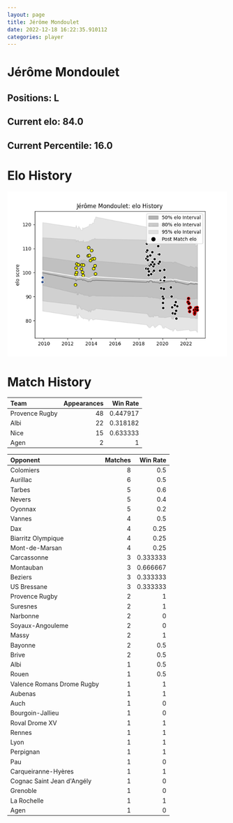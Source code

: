 ```yaml
---  
layout: page  
title: Jérôme Mondoulet  
date: 2022-12-18 16:22:35.910112  
categories: player  
---
```

# Jérôme Mondoulet

## Positions: L

## Current elo: 84.0

## Current Percentile: 16.0

# Elo History


![elo history](history_JérômeMondoulet.png)
# Match History


| Team           |   Appearances |   Win Rate |
|:---------------|--------------:|-----------:|
| Provence Rugby |            48 |   0.447917 |
| Albi           |            22 |   0.318182 |
| Nice           |            15 |   0.633333 |
| Agen           |             2 |   1        |

| Opponent                   |   Matches |   Win Rate |
|:---------------------------|----------:|-----------:|
| Colomiers                  |         8 |   0.5      |
| Aurillac                   |         6 |   0.5      |
| Tarbes                     |         5 |   0.6      |
| Nevers                     |         5 |   0.4      |
| Oyonnax                    |         5 |   0.2      |
| Vannes                     |         4 |   0.5      |
| Dax                        |         4 |   0.25     |
| Biarritz Olympique         |         4 |   0.25     |
| Mont-de-Marsan             |         4 |   0.25     |
| Carcassonne                |         3 |   0.333333 |
| Montauban                  |         3 |   0.666667 |
| Beziers                    |         3 |   0.333333 |
| US Bressane                |         3 |   0.333333 |
| Provence Rugby             |         2 |   1        |
| Suresnes                   |         2 |   1        |
| Narbonne                   |         2 |   0        |
| Soyaux-Angouleme           |         2 |   0        |
| Massy                      |         2 |   1        |
| Bayonne                    |         2 |   0.5      |
| Brive                      |         2 |   0.5      |
| Albi                       |         1 |   0.5      |
| Rouen                      |         1 |   0.5      |
| Valence Romans Drome Rugby |         1 |   1        |
| Aubenas                    |         1 |   1        |
| Auch                       |         1 |   0        |
| Bourgoin-Jallieu           |         1 |   0        |
| Roval Drome XV             |         1 |   1        |
| Rennes                     |         1 |   1        |
| Lyon                       |         1 |   1        |
| Perpignan                  |         1 |   1        |
| Pau                        |         1 |   0        |
| Carqueiranne-Hyères        |         1 |   1        |
| Cognac Saint Jean d'Angély |         1 |   0        |
| Grenoble                   |         1 |   0        |
| La Rochelle                |         1 |   1        |
| Agen                       |         1 |   0        |